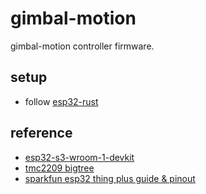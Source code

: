 # gimbal-motion

gimbal-motion controller firmware.

## setup

- follow [esp32-rust](https://esp-rs.github.io/book/installation/rust.html)

## reference

- [esp32-s3-wroom-1-devkit](https://docs.espressif.com/projects/esp-idf/en/latest/esp32s3/hw-reference/esp32s3/user-guide-devkitc-1.html#pin-layout)
- [tmc2209 bigtree](https://bttwiki.com/TMC2209.html#pinoutfunction)
- [sparkfun esp32 thing plus guide & pinout](https://learn.sparkfun.com/tutorials/esp32-thing-plus-hookup-guide/all#hardware-overview)
